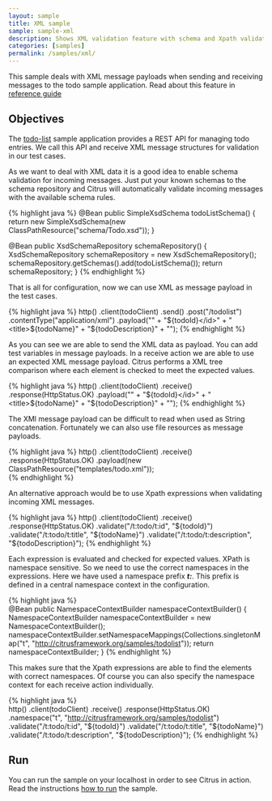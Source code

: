```yaml
---
layout: sample
title: XML sample
sample: sample-xml
description: Shows XML validation feature with schema and Xpath validation
categories: [samples]
permalink: /samples/xml/
---
```


This sample deals with XML message payloads when sending and receiving messages to the todo sample
application. Read about this feature in [reference guide](http://www.citrusframework.org/reference/html/#validation-xml)

Objectives
---------

The [todo-list](/samples/todo-app/) sample application provides a REST API for managing todo entries.
We call this API and receive XML message structures for validation in our test cases.

As we want to deal with XML data it is a good idea to enable schema validation for incoming messages. Just put your
known schemas to the schema repository and Citrus will automatically validate incoming messages with the available schema rules.

{% highlight java %}
@Bean
public SimpleXsdSchema todoListSchema() {
    return new SimpleXsdSchema(new ClassPathResource("schema/Todo.xsd"));
}

@Bean
public XsdSchemaRepository schemaRepository() {
    XsdSchemaRepository schemaRepository = new XsdSchemaRepository();
    schemaRepository.getSchemas().add(todoListSchema());
    return schemaRepository;
}
{% endhighlight %}

That is all for configuration, now we can use XML as message payload in the test cases.
    
{% highlight java %}
http()
    .client(todoClient)
    .send()
    .post("/todolist")
    .contentType("application/xml")
    .payload("<todo>" +
                 "<id>${todoId}</id>" +
                 "<title>${todoName}</title>" +
                 "<description>${todoDescription}</description>" +
             "</todo>");
{% endhighlight %}
        
As you can see we are able to send the XML data as payload. You can add test variables in message payloads. In a receive 
action we are able to use an expected XML message payload. Citrus performs a XML tree comparison where each element is checked to meet
the expected values.

{% highlight java %}
http()
    .client(todoClient)
    .receive()
    .response(HttpStatus.OK)
    .payload("<todo>" +
                 "<id>${todoId}</id>" +
                 "<title>${todoName}</title>" +
                 "<description>${todoDescription}</description>" +
             "</todo>");
{% endhighlight %}         

The XMl message payload can be difficult to read when used as String concatenation. Fortunately we can also use file resources as message
payloads.

{% highlight java %}
http()
    .client(todoClient)
    .receive()
    .response(HttpStatus.OK)
    .payload(new ClassPathResource("templates/todo.xml"));    
{% endhighlight %}
        
An alternative approach would be to use Xpath expressions when validating incoming XML messages.

{% highlight java %}
http()
    .client(todoClient)
    .receive()
    .response(HttpStatus.OK)
    .validate("/t:todo/t:id", "${todoId}")
    .validate("/t:todo/t:title", "${todoName}")
    .validate("/t:todo/t:description", "${todoDescription}");
{% endhighlight %}
        
Each expression is evaluated and checked for expected values. XPath is namespace sensitive. So we need to use the correct namespaces
in the expressions. Here we have used a namespace prefix ***t:***. This prefix is defined in a central namespace context in the configuration.
       
{% highlight java %}   
@Bean
public NamespaceContextBuilder namespaceContextBuilder() {
    NamespaceContextBuilder namespaceContextBuilder = new NamespaceContextBuilder();
    namespaceContextBuilder.setNamespaceMappings(Collections.singletonMap("t", "http://citrusframework.org/samples/todolist"));
    return namespaceContextBuilder;
}
{% endhighlight %}
       
This makes sure that the Xpath expressions are able to find the elements with correct namespaces. Of course you can also specify the 
namespace context for each receive action individually.       
       
{% highlight java %}    
http()
    .client(todoClient)
    .receive()
    .response(HttpStatus.OK)
    .namespace("t", "http://citrusframework.org/samples/todolist")
    .validate("/t:todo/t:id", "${todoId}")
    .validate("/t:todo/t:title", "${todoName}")
    .validate("/t:todo/t:description", "${todoDescription}");
{% endhighlight %}

Run
---------

You can run the sample on your localhost in order to see Citrus in action. Read the instructions [how to run](/samples/run/) the sample.